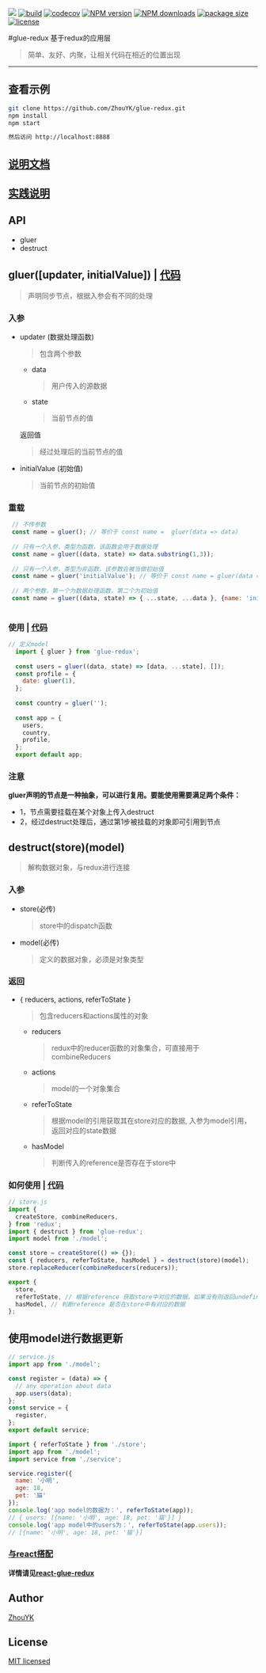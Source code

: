<a href="https://996.icu"><img src="https://img.shields.io/badge/link-996.icu-red.svg"></a>
[![build](https://img.shields.io/travis/com/ZhouYK/glue-redux.svg)](https://travis-ci.com/ZhouYK/glue-redux)
[![codecov](https://codecov.io/gh/ZhouYK/glue-redux/branch/master/graph/badge.svg)](https://codecov.io/gh/ZhouYK/glue-redux)
[![NPM version](https://img.shields.io/npm/v/glue-redux.svg?style=flat)](https://www.npmjs.com/package/glue-redux)
[![NPM downloads](http://img.shields.io/npm/dm/glue-redux.svg?style=flat)](https://www.npmjs.com/package/glue-redux)
[![package size](https://img.shields.io/bundlephobia/minzip/glue-redux.svg)]()
[![license](https://img.shields.io/github/license/ZhouYK/glue-redux.svg)]()

#glue-redux
基于redux的应用层
> 简单、友好、内聚，让相关代码在相近的位置出现

---

## 查看示例
```bash
git clone https://github.com/ZhouYK/glue-redux.git
npm install
npm start

然后访问 http://localhost:8888
```

## [说明文档](https://github.com/ZhouYK/glue-redux/wiki/%E8%AF%B4%E6%98%8E%E6%96%87%E6%A1%A3)
## [实践说明](https://github.com/ZhouYK/glue-redux/wiki/%E8%BF%9B%E9%98%B6%E4%BD%BF%E7%94%A8%E6%8C%87%E5%8D%97)

## API
* gluer
* destruct

## gluer([updater, initialValue]) | [代码](https://github.com/ZhouYK/glue-redux/blob/master/example/models/app/model.js)
> 声明同步节点，根据入参会有不同的处理
### 入参
- updater (数据处理函数)
  > 包含两个参数
   
   - data
      > 用户传入的源数据
   - state
      > 当前节点的值
   
   返回值
   > 经过处理后的当前节点的值
   
     
      
- initialValue (初始值)
  > 当前节点的初始值

### 重载
```jsx
 // 不传参数
 const name = gluer(); // 等价于 const name =  gluer(data => data)
 
 // 只有一个入参，类型为函数，该函数会用于数据处理
 const name = gluer((data, state) => data.substring(1,3));
 
 // 只有一个入参，类型为非函数，该参数会被当做初始值
 const name = gluer('initialValue'); // 等价于 const name = gluer(data => data, 'initialValue')
 
 // 两个参数，第一个为数据处理函数，第二个为初始值
 const name = gluer((data, state) => { ...state, ...data }, {name: 'initialValue'})
 
```

### 使用 | [代码](https://github.com/ZhouYK/glue-redux/blob/master/example/models/app/model.js)

```js
// 定义model
  import { gluer } from 'glue-redux';
  
  const users = gluer((data, state) => [data, ...state], []);
  const profile = {
    date: gluer(1),
  };
  
  const country = gluer('');
  
  const app = {
    users,
    country,
    profile,
  };
  export default app;

```

### 注意
<strong>gluer声明的节点是一种抽象，可以进行复用。要能使用需要满足两个条件：</strong>
* 1，节点需要挂载在某个对象上传入destruct
* 2，经过destruct处理后，通过第1步被挂载的对象即可引用到节点

## destruct(store)(model)
> 解构数据对象，与redux进行连接

### 入参
- store(必传)
  > store中的dispatch函数
- model(必传)
  > 定义的数据对象，必须是对象类型
  
### 返回
- { reducers, actions, referToState }
  > 包含reducers和actions属性的对象
  
   - reducers
      > redux中的reducer函数的对象集合，可直接用于combineReducers
   - actions
      > model的一个对象集合
   - referToState 
      > 根据model的引用获取其在store对应的数据, 入参为model引用，返回对应的state数据
   - hasModel
      > 判断传入的reference是否存在于store中            
      
### 如何使用  | [代码](https://github.com/ZhouYK/glue-redux/blob/master/example/store.js)
```js
// store.js
import {
  createStore, combineReducers,
} from 'redux';
import { destruct } from 'glue-redux';
import model from './model';

const store = createStore(() => {});
const { reducers, referToState, hasModel } = destruct(store)(model);
store.replaceReducer(combineReducers(reducers));

export {
  store,
  referToState, // 根据reference 获取store中对应的数据，如果没有则返回undefined
  hasModel, // 判断reference 是否在store中有对应的数据
};
```

## 使用model进行数据更新

```js
// service.js
import app from './model';

const register = (data) => {
  // any operation about data
  app.users(data);
};
const service = {
  register,
};
export default service;
```

```js
import { referToState } from './store';
import app from './model';
import service from './service';

service.register({
  name: '小明',
  age: 18,
  pet: '猫'
});
console.log('app model的数据为：', referToState(app));
// { users: [{name: '小明', age: 18, pet: '猫'}] }
console.log('app model中的users为：', referToState(app.users));
// [{name: '小明', age: 18, pet: '猫'}]
```

### [与react搭配](https://github.com/ZhouYK/react-glux)

<strong>详情请见[react-glue-redux](https://github.com/ZhouYK/react-glux)</strong>  

## Author
[ZhouYK](https://github.com/ZhouYK)

## License
[MIT licensed](https://github.com/ZhouYK/glue-redux/blob/master/LICENSE) 
